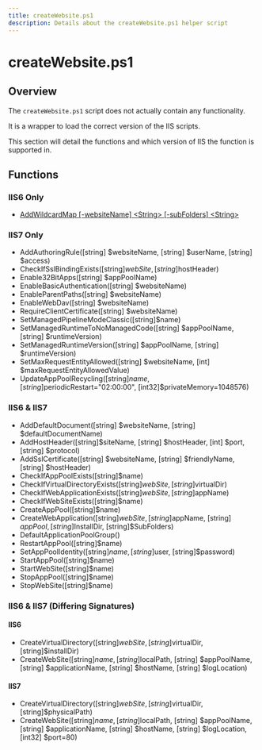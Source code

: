 ```yaml
---
title: createWebsite.ps1
description: Details about the createWebsite.ps1 helper script
---
```


# createWebsite.ps1

## Overview

The `createWebsite.ps1` script does not actually contain any functionality.

It is a wrapper to load the correct version of the IIS scripts.

This section will detail the functions and which version of IIS the function is supported in.

## Functions

### IIS6 Only

* [AddWildcardMap [-websiteName] &lt;String&gt; [-subFolders]  &lt;String&gt;](add-wildcard-map)

### IIS7 Only

* AddAuthoringRule([string] $websiteName, [string] $userName, [string] $access)
* CheckIfSslBindingExists([string]$webSite, [string]$hostHeader)
* Enable32BitApps([string] $appPoolName)
* EnableBasicAuthentication([string] $websiteName)
* EnableParentPaths([string] $websiteName)
* EnableWebDav([string] $websiteName)
* RequireClientCertificate([string] $websiteName)
* SetManagedPipelineModeClassic([string]$name)
* SetManagedRuntimeToNoManagedCode([string] $appPoolName, [string] $runtimeVersion)
* SetManagedRuntimeVersion([string] $appPoolName, [string] $runtimeVersion)
* SetMaxRequestEntityAllowed([string] $websiteName, [int] $maxRequestEntityAllowedValue)
* UpdateAppPoolRecycling([string]$name, [string]$periodicRestart="02:00:00", [int32]$privateMemory=1048576)

### IIS6 & IIS7

* AddDefaultDocument([string] $websiteName, [string] $defaultDocumentName)
* AddHostHeader([string]$siteName, [string] $hostHeader, [int] $port, [string] $protocol)
* AddSslCertificate([string] $websiteName, [string] $friendlyName, [string] $hostHeader)
* CheckIfAppPoolExists([string]$name)
* CheckIfVirtualDirectoryExists([string]$webSite, [string]$virtualDir)
* CheckIfWebApplicationExists([string]$webSite, [string]$appName)
* CheckIfWebSiteExists([string]$name)
* CreateAppPool([string]$name)
* CreateWebApplication([string]$webSite, [string]$appName, [string] $appPool, [string]$InstallDir, [string]$SubFolders)
* DefaultApplicationPoolGroup()
* RestartAppPool([string]$name)
* SetAppPoolIdentity([string]$name, [string]$user, [string]$password)
* StartAppPool([string]$name)
* StartWebSite([string]$name)
* StopAppPool([string]$name)
* StopWebSite([string]$name)

### IIS6 & IIS7 (Differing Signatures)

#### IIS6

* CreateVirtualDirectory([string]$webSite, [string]$virtualDir, [string]$installDir)
* CreateWebSite([string]$name, [string]$localPath, [string] $appPoolName, [string] $applicationName, [string] $hostName, [string] $logLocation)

#### IIS7

* CreateVirtualDirectory([string]$webSite, [string]$virtualDir, [string]$physicalPath)
* CreateWebSite([string]$name, [string]$localPath, [string] $appPoolName, [string] $applicationName, [string] $hostName, [string] $logLocation, [int32] $port=80)

